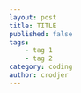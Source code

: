 ```yaml
---
layout: post
title: TITLE
published: false
tags:
    - tag 1
    - tag 2
category: coding
author: crodjer
---
```


